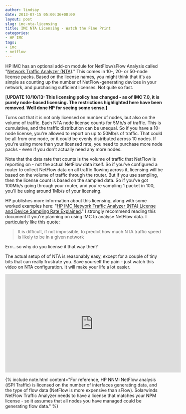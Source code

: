 ```yaml
---
author: lindsay
date: 2013-07-15 05:00:36+00:00
layout: post
slug: imc-nta-licensing
title: IMC NTA Licensing - Watch the Fine Print
categories:
- HP IMC
tags:
- imc
- netflow
---
```


HP IMC has an optional add-on module for NetFlow/sFlow Analysis called "[Network Traffic Analyzer (NTA)](http://h17007.www1.hp.com/us/en/networking/products/network-management/IMC_NTA_Software/index.aspx)." This comes in 10-, 20- or 50-node license packs. Based on the license names, you might think that it's as simple as counting up the number of NetFlow-generating devices in your network, and purchasing sufficient licenses. Not quite so fast.

[**UPDATE 10/10/13: This licensing policy has changed - as of IMC 7.0, it is purely node-based licensing. The restrictions highlighted here have been removed. Well done HP for seeing some sense.]**

Turns out that it is not only licensed on number of nodes, but also on the volume of traffic. Each NTA node license counts for 5Mb/s of traffic. This is cumulative, and the traffic distribution can be unequal. So if you have a 10-node license, you're allowed to report on up to 50Mb/s of traffic. That could be all from one node, or it could be evenly distributed across 10 nodes. If you're using more than your licensed rate, you need to purchase more node packs - even if you don't actually need any more nodes.

Note that the data rate that counts is the volume of traffic that NetFlow is reporting on - not the actual NetFlow data itself. So if you've configured a router to collect NetFlow data on all traffic flowing across it, licensing will be based on the volume of traffic through the router. But if you use sampling, then the license count is based on the sampled data. So if you've got 100Mb/s going through your router, and you're sampling 1 packet in 100, you'll be using around 1Mb/s of your licensing.

HP publishes more information about this licensing, along with some worked examples here: "[HP IMC Network Traffic Analyzer (NTA) License and Device Sampling Rate Explained](http://h20000.www2.hp.com/bizsupport/TechSupport/Document.jsp?lang=en&cc=us&taskId=120&prodSeriesId=4197910&prodTypeId=329290&objectID=c03179342)." I strongly recommend reading this document if you're planning on using IMC to analyse NetFlow data. I particularly like this quote:


> It is difficult, if not impossible, to predict how much NTA traffic speed is likely to be in a given network



Errr...so why do you license it that way then?

The actual setup of of NTA is reasonably easy, except for a couple of tiny bits that can really frustrate you. Save yourself the pain - just watch this video on NTA configuration. It will make your life a lot easier.

<iframe width="560" height="315" src="https://www.youtube.com/embed/-TG8fpbxRv8?ecver=1" frameborder="0" allowfullscreen></iframe>

{% include note.html content="For reference, HP NNMi NetFlow analysis (iSPI Traffic) is licensed on the number of interfaces generating data, and the type of flow data (NetFlow is more expensive than sFlow). Solarwinds NetFlow Traffic Analyzer needs to have a license that matches your NPM license - so it assumes that all nodes you have managed could be generating flow data." %}


